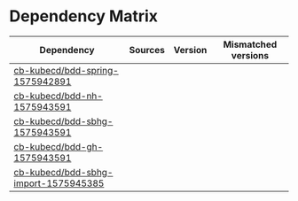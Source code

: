# Dependency Matrix

Dependency | Sources | Version | Mismatched versions
---------- | ------- | ------- | -------------------
[cb-kubecd/bdd-spring-1575942891](https://github.com/cb-kubecd/bdd-spring-1575942891.git) |  | []() | 
[cb-kubecd/bdd-nh-1575943591](https://github.com/cb-kubecd/bdd-nh-1575943591.git) |  | []() | 
[cb-kubecd/bdd-sbhg-1575943591](https://github.com/cb-kubecd/bdd-sbhg-1575943591.git) |  | []() | 
[cb-kubecd/bdd-gh-1575943591](https://github.com/cb-kubecd/bdd-gh-1575943591.git) |  | []() | 
[cb-kubecd/bdd-sbhg-import-1575945385](https://github.com/cb-kubecd/bdd-sbhg-import-1575945385.git) |  | []() | 
